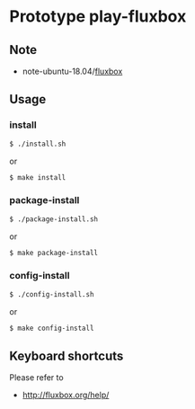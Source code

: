 
# Prototype play-fluxbox


## Note

* note-ubuntu-18.04/[fluxbox](https://samwhelp.github.io/note-ubuntu-18.04/read/subject/fluxbox/)


## Usage


### install

``` sh
$ ./install.sh
```

or

``` sh
$ make install
```


### package-install

``` sh
$ ./package-install.sh
```

or

``` sh
$ make package-install
```


### config-install

``` sh
$ ./config-install.sh
```

or

``` sh
$ make config-install
```


## Keyboard shortcuts

Please refer to

* http://fluxbox.org/help/
